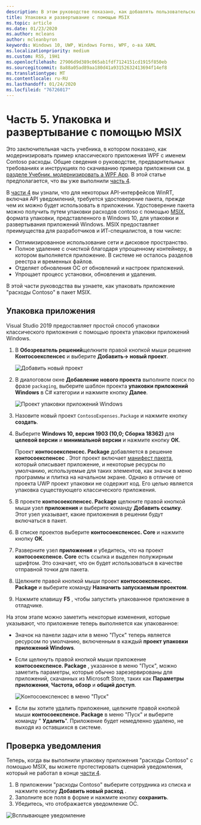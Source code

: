 ```yaml
---
description: В этом руководстве показано, как добавлять пользовательские интерфейсы XAML UWP, создавать пакеты MSIX и внедрять в приложение WPF другие современные компоненты.
title: Упаковка и развертывание с помощью MSIX
ms.topic: article
ms.date: 01/23/2020
ms.author: mcleans
author: mcleanbyron
keywords: Windows 10, UWP, Windows Forms, WPF, о-ва XAML
ms.localizationpriority: medium
ms.custom: RS5, 19H1
ms.openlocfilehash: 27906d9d389c065ab1fdf7124151cd1915f850eb
ms.sourcegitcommit: 8a88a05ad89aa180d41a93152632413694f14ef8
ms.translationtype: MT
ms.contentlocale: ru-RU
ms.lasthandoff: 01/24/2020
ms.locfileid: "76726017"
---
```

# <a name="part-5-package-and-deploy-with-msix"></a>Часть 5. Упаковка и развертывание с помощью MSIX

Это заключительная часть учебника, в котором показано, как модернизировать пример классического приложения WPF с именем Contoso расходы. Общие сведения о руководстве, предварительных требованиях и инструкциях по скачиванию примера приложения см. [в разделе Учебник. модернизировать a WPF App](modernize-wpf-tutorial.md). В этой статье предполагается, что вы уже выполнили [часть 4](modernize-wpf-tutorial-4.md).

В [части 4](modernize-wpf-tutorial-4.md) вы узнали, что для некоторых API-интерфейсов WinRT, включая API уведомлений, требуется удостоверение пакета, прежде чем их можно будет использовать в приложении. Удостоверение пакета можно получить путем упаковки расходов contoso с помощью [MSIX](https://docs.microsoft.com/windows/msix), формата упаковки, представленного в Windows 10, для упаковки и развертывания приложений Windows. MSIX предоставляет преимущества для разработчиков и ИТ-специалистов, в том числе:

- Оптимизированное использование сети и дисковое пространство.
- Полное удаление с очисткой благодаря упрощенному контейнеру, в котором выполняется приложение. В системе не осталось разделов реестра и временных файлов.
- Отделяет обновления ОС от обновлений и настроек приложений.
- Упрощает процесс установки, обновления и удаления.

В этой части руководства вы узнаете, как упаковать приложение "расходы Contoso" в пакет MSIX.

## <a name="package-the-application"></a>Упаковка приложения

Visual Studio 2019 предоставляет простой способ упаковки классического приложения с помощью проекта упаковки приложений Windows. 

1. В **Обозреватель решений**щелкните правой кнопкой мыши решение **Контосоекспенсес** и выберите **Добавить-> новый проект**.

    ![Добавить новый проект](images/wpf-modernize-tutorial/AddNewProject.png)

3. В диалоговом окне **Добавление нового проекта** выполните поиск по фразе `packaging`, выберите шаблон проекта **упаковки приложений Windows** в C# категории и нажмите кнопку **Далее**.

    ![Проект упаковки приложений Windows](images/wpf-modernize-tutorial/WAP.png)

4. Назовите новый проект `ContosoExpenses.Package` и нажмите кнопку **создать**.

5. Выберите **Windows 10, версия 1903 (10,0; Сборка 18362)** для **целевой версии** и **минимальной версии** и нажмите кнопку **ОК**.

    Проект **контосоекспенсес. Package** добавляется в решение **контосоекспенсес** . Этот проект включает [манифест пакета](https://docs.microsoft.com/uwp/schemas/appxpackage/uapmanifestschema/schema-root), который описывает приложение, и некоторые ресурсы по умолчанию, используемые для таких элементов, как значок в меню программы и плитка на начальном экране. Однако в отличие от проекта UWP проект упаковки не содержит код. Его целью является упаковка существующего классического приложения.

6. В проекте **контосоекспенсес. Package** щелкните правой кнопкой мыши узел **приложения** и выберите команду **Добавить ссылку**. Этот узел указывает, какие приложения в решении будут включаться в пакет.

6. В списке проектов выберите **контосоекспенсес. Core** и нажмите кнопку **ОК**.

7. Разверните узел **приложения** и убедитесь, что на проект **контосоекспенсе. Core** есть ссылка и выделен полужирным шрифтом. Это означает, что он будет использоваться в качестве отправной точки для пакета.

8. Щелкните правой кнопкой мыши проект **контосоекспенсес. Package** и выберите команду **Назначить запускаемым проектом**.

9. Нажмите клавишу **F5** , чтобы запустить упакованное приложение в отладчике.

На этом этапе можно заметить некоторые изменения, которые указывают, что приложение теперь выполняется как упакованное:

- Значок на панели задач или в меню "Пуск" теперь является ресурсом по умолчанию, включенным в каждый **проект упаковки приложений Windows**.
- Если щелкнуть правой кнопкой мыши приложение **контосоекспенсе. Package** , указанное в меню "Пуск", можно заметить параметры, которые обычно зарезервированы для приложений, скачанных из Microsoft Store, таких как **Параметры приложения**, **Частота, обзор** и **общий доступ**.

    ![Контосоекспенсес в меню "Пуск"](images/wpf-modernize-tutorial/StartMenu.png)

- Если вы хотите удалить приложение, щелкните правой кнопкой мыши **контосоекспенсе. Package** в меню "Пуск" и выберите команду " **Удалить**". Приложение будет немедленно удалено, не выходя из оставшихся в системе.

## <a name="test-the-notification"></a>Проверка уведомления

Теперь, когда вы выполнили упаковку приложения "расходы Contoso" с помощью MSIX, вы можете протестировать сценарий уведомления, который не работал в конце [части 4](modernize-wpf-tutorial-4.md).

1. В приложении "расходы Contoso" выберите сотрудника из списка и нажмите кнопку **Добавить новый расход** .
2. Заполните все поля в форме и нажмите кнопку **сохранить**.
3. Убедитесь, что отображается уведомление ОС.

![Всплывающее уведомление](images/wpf-modernize-tutorial/ToastNotification.png)
